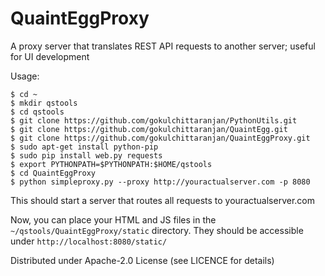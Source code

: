 # QuaintEggProxy
A proxy server that translates REST API requests to another server; useful for UI development
  
Usage:
```
$ cd ~
$ mkdir qstools
$ cd qstools
$ git clone https://github.com/gokulchittaranjan/PythonUtils.git
$ git clone https://github.com/gokulchittaranjan/QuaintEgg.git
$ git clone https://github.com/gokulchittaranjan/QuaintEggProxy.git
$ sudo apt-get install python-pip
$ sudo pip install web.py requests
$ export PYTHONPATH=$PYTHONPATH:$HOME/qstools
$ cd QuaintEggProxy
$ python simpleproxy.py --proxy http://youractualserver.com -p 8080 
```

This should start a server that routes all requests to youractualserver.com

Now, you can place your HTML and JS files in the `~/qstools/QuaintEggProxy/static` directory.
They should be accessible under `http://localhost:8080/static/`

Distributed under Apache-2.0 License (see LICENCE for details)

